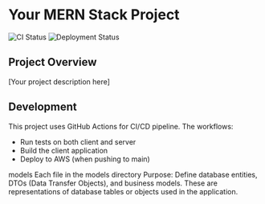 # Your MERN Stack Project

![CI Status](https://github.com/YOUR_USERNAME/YOUR_REPO/actions/workflows/ci.yml/badge.svg)
![Deployment Status](https://github.com/YOUR_USERNAME/YOUR_REPO/actions/workflows/deploy.yml/badge.svg)

## Project Overview
[Your project description here]

## Development

This project uses GitHub Actions for CI/CD pipeline. The workflows:
- Run tests on both client and server
- Build the client application
- Deploy to AWS (when pushing to main)

models
Each file in the models directory 
Purpose: Define database entities, DTOs (Data Transfer Objects), and business models.
These are representations of database tables or objects used in the application.